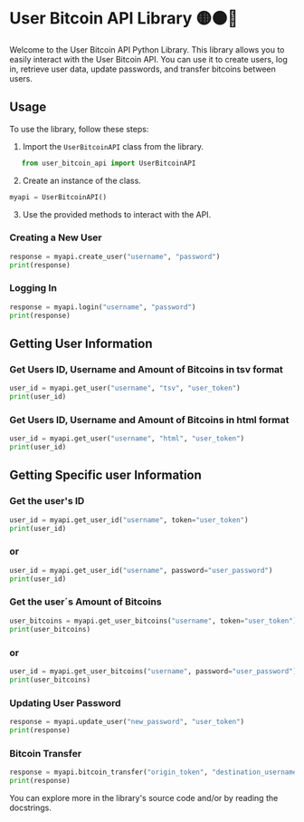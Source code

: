# User Bitcoin API Library 🟡🟠🔴

Welcome to the User Bitcoin API Python Library. This library allows you to easily interact with the User Bitcoin API. You can use it to create users, log in, retrieve user data, update passwords, and transfer bitcoins between users.

## Usage

To use the library, follow these steps:

1. Import the `UserBitcoinAPI` class from the library.

```python
   from user_bitcoin_api import UserBitcoinAPI
   ```

2. Create an instance of the class.

```python
myapi = UserBitcoinAPI()
```
   
3. Use the provided methods to interact with the API.

### Creating a New User

```python
response = myapi.create_user("username", "password")
print(response)
```

### Logging In

```python
response = myapi.login("username", "password")
print(response)
```

## Getting User Information

### Get Users ID, Username and Amount of Bitcoins in tsv format 

```python
user_id = myapi.get_user("username", "tsv", "user_token")
print(user_id)
```
### Get Users ID, Username and Amount of Bitcoins in html format 

```python
user_id = myapi.get_user("username", "html", "user_token")
print(user_id)
```
## Getting Specific user Information

### Get the user's ID
```python
user_id = myapi.get_user_id("username", token="user_token")
print(user_id)
```
### or
```python
user_id = myapi.get_user_id("username", password="user_password")
print(user_id)
```
### Get the user´s Amount of Bitcoins
```python
user_bitcoins = myapi.get_user_bitcoins("username", token="user_token")
print(user_bitcoins)
```
### or
```python
user_id = myapi.get_user_bitcoins("username", password="user_password")
print(user_bitcoins)
```

### Updating User Password

```python
response = myapi.update_user("new_password", "user_token")
print(response)
```

### Bitcoin Transfer

```python
response = myapi.bitcoin_transfer("origin_token", "destination_username", amount)
print(response)
```

You can explore more in the library's source code and/or by reading the docstrings.
